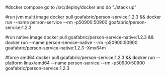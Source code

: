 #docker compose
go to /src/deploy/docker and do "./stack up"

#run jvm multi image
docker pull goafabric/person-service:1.2.3 && docker run --name person-service --rm -p50900:50900 goafabric/person-service:1.2.3

#run native image
docker pull goafabric/person-service-native:1.2.3 && docker run --name person-service-native --rm -p50900:50900 goafabric/person-service-native:1.2.3 -Xmx64m

#force amd64
docker pull goafabric/person-service:1.2.3 && docker run --platform linux/amd64 --name person-service --rm -p50900:50900 goafabric/person-service:1.2.3
